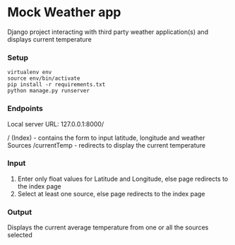 # Mock Weather app
Django project interacting with third party weather application(s) and displays current temperature

### Setup
```
virtualenv env
source env/bin/activate
pip install -r requirements.txt
python manage.py runserver
```

### Endpoints

Local server URL: 127.0.0.1:8000/

/ (Index) - contains the form to input latitude, longitude and weather Sources
/currentTemp - redirects to display the current temperature

### Input

1. Enter only float values for Latitude and Longitude, else page redirects to the index page
2. Select at least one source, else page redirects to the index page

### Output

Displays the current average temperature from one or all the sources selected
